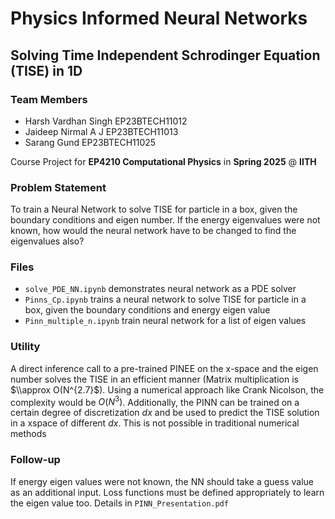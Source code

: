 # Physics Informed Neural Networks

## Solving Time Independent Schrodinger Equation (TISE) in 1D



### Team Members

* Harsh Vardhan Singh	EP23BTECH11012
* Jaideep Nirmal A J	EP23BTECH11013
* Sarang Gund		EP23BTECH11025

Course Project for **EP4210 Computational Physics** in **Spring 2025** @ **IITH**



### Problem Statement

To train a Neural Network to solve TISE for particle in a box, given the boundary conditions and eigen number. If the energy eigenvalues were not known, how would the neural network have to be changed to find the eigenvalues also?



### Files

* `solve_PDE_NN.ipynb` demonstrates neural network as a PDE solver
* `Pinns_Cp.ipynb` trains a neural network to solve TISE for particle in a box, given the boundary conditions and energy eigen value
* `Pinn_multiple_n.ipynb` train neural network for a list of eigen values



### Utility

A direct inference call to a pre-trained PINEE on the x-space and the eigen number solves the TISE in an efficient manner (Matrix multiplication is $\\approx O(N^{2.7}$). Using a numerical approach like Crank Nicolson, the complexity would be $O(N^3)$. Additionally, the PINN can be trained on a certain degree of discretization $dx$ and be used to predict the TISE solution in a xspace of different $dx$. This is not possible in traditional numerical methods



### Follow-up

If energy eigen values were not known, the NN should take a guess value as an additional input. Loss functions must be defined appropriately to learn the eigen value too. Details in `PINN_Presentation.pdf`